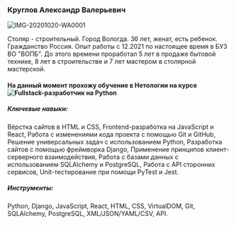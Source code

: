 ### Круглов Александр Валерьевич
 ![IMG-20201020-WA0001](https://github.com/Alexandr-Vol/dz-Pages/assets/149891839/364c0d77-73e2-4d6f-9a3d-ef7a42d9a597)

Столяр - строительный.
Город Вологда.
36 лет, женат, есть ребенок.
Гражданство Россия.
Опыт работы с 12.2021 по настоящее время в БУЗ ВО "ВОПБ". До этого времени проработал 5 лет в продаже бытовой технике, 8 лет в строительстве и 7 лет мастером в столярной мастерской.
#### На данный момент прохожу обучение в Нетологии на курсe ![Fullstack-разработчик на Python](https://netology.ru/programs/fullstack-python-dev)
##### Ключевые навыки:
Вёрстка сайтов в HTML и CSS,
Frontend-разработка на JavaScript и React,
Работа с изменениями кода проекта с помощью Git и GitHub,
Решение универсальных задач с использованием Python,
Разработка сайтов с помощью фреймворка Django,
Применение принципов клиент-серверного взаимодействия,
Работа с базами данных с использованием SQLAlchemy и PostgreSQL,
Работа с API сторонних сервисов,
Unit-тестирование при помощи PyTest и Jest.

##### Инструменты:
Python,
Django,
JavaScript,
React,
HTML,
CSS,
VirtualDOM,
Git,
SQLAlchemy,
PostgreSQL,
XML/JSON/YAML/CSV,
API.
